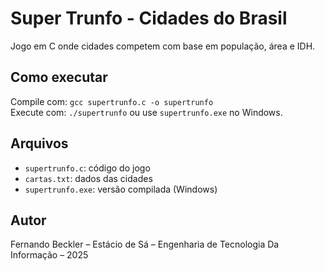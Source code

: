 # Super Trunfo - Cidades do Brasil

Jogo em C onde cidades competem com base em população, área e IDH.

## Como executar
Compile com: `gcc supertrunfo.c -o supertrunfo`  
Execute com: `./supertrunfo` ou use `supertrunfo.exe` no Windows.

## Arquivos
- `supertrunfo.c`: código do jogo  
- `cartas.txt`: dados das cidades  
- `supertrunfo.exe`: versão compilada (Windows)

## Autor
Fernando Beckler – Estácio de Sá – Engenharia de Tecnologia Da Informação – 2025
